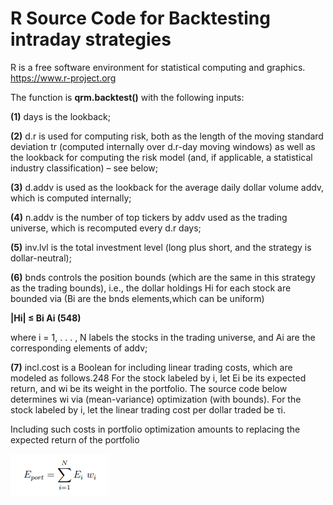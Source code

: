 # R Source Code for Backtesting intraday strategies 

R is a free software environment for statistical computing and graphics. https://www.r-project.org

The function is **qrm.backtest()** with the following inputs: 

**(1)** days is the lookback; 

**(2)** d.r is used for computing risk, both as the length of the moving standard deviation tr (computed internally over d.r-day moving windows) as well as the lookback for computing the risk model (and, if applicable, a statistical industry classification) – see below;

**(3)** d.addv is used as the lookback for the average daily dollar volume addv, which is computed internally; 

**(4)** n.addv is the number of top tickers by addv used as the trading universe, which is recomputed every d.r days; 

**(5)** inv.lvl is the total investment level (long plus short, and the strategy is dollar-neutral); 

**(6)** bnds controls the position bounds (which are the same in this strategy as the trading bounds), i.e., the dollar holdings Hi for each stock are bounded via (Bi are the bnds elements,which can be uniform)

**|Hi| ≤ Bi Ai (548)**

where i = 1, . . . , N labels the stocks in the trading universe, and Ai are the corresponding elements of addv; 

**(7)** incl.cost is a Boolean for including linear trading costs, which are modeled as follows.248 For the stock labeled by i, let Ei be its expected return, and wi be its weight in the portfolio. The source code below determines wi via (mean-variance) optimization (with bounds). For the stock labeled by i, let the linear trading cost per dollar traded be τi. 

Including such costs in portfolio optimization amounts to replacing the expected return of the portfolio

![Screenshot](screenshot.png)

